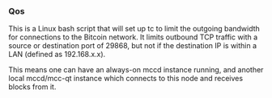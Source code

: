 ### Qos ###

This is a Linux bash script that will set up tc to limit the outgoing bandwidth for connections to the Bitcoin network. It limits outbound TCP traffic with a source or destination port of 29868, but not if the destination IP is within a LAN (defined as 192.168.x.x).

This means one can have an always-on mccd instance running, and another local mccd/mcc-qt instance which connects to this node and receives blocks from it.
